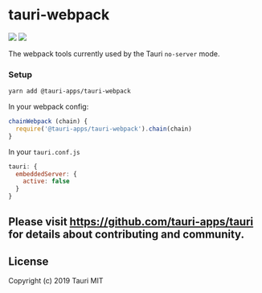 # tauri-webpack

![](https://img.shields.io/npm/v/@tauri-apps/tauri-webpack.svg) ![](https://img.shields.io/github/workflow/status/tauri-apps/tauri-webpack/sanity%20test%20webpack?label=tests
)

The webpack tools currently used by the Tauri `no-server` mode.

### Setup
```bash
yarn add @tauri-apps/tauri-webpack
```

In your webpack config:
```js
chainWebpack (chain) {
  require('@tauri-apps/tauri-webpack').chain(chain)
}
```

In your `tauri.conf.js`
```js
tauri: {
  embeddedServer: {
    active: false
  }
}
```

## Please visit https://github.com/tauri-apps/tauri for details about contributing and community.

## License
Copyright (c) 2019 Tauri
MIT